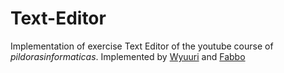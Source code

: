 # Text-Editor

Implementation of exercise Text Editor of the youtube course of *pildorasinformaticas*.
Implemented by [Wyuuri](https://github.com/Wyuuri) and [Fabbo](https://github.com/fabbo-repo)
